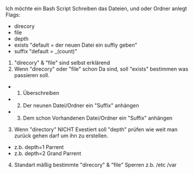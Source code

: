 Ich möchte ein Bash Script Schreiben das Dateien, und oder Ordner anlegt
Flags:
  - direcory
  - file
  - depth
  - exists "default = der neuen Datei ein suffiy geben"
  - suffix "default = _(count)"

1) "direcory" & "file" sind selbst erklärend
2) Wenn "direcory" oder "file" schon Da sind, soll "exists" bestimmen was passieren soll.
  - 1) Überschreiben
  - 2) Der neunen Datei/Ordner ein "Suffix" anhängen
  - 3) Dem schon Vorhandenen Datei/Ordner ein "Suffix" anhängen
3) Wenn "directory" NICHT Exestiert soll "depth" prüfen wie weit man zurück gehen darf um ihn zu erstellen.
  - z.b. depth=1 Parrent
  - z.b. depth=2 Grand Parrent

4) Standart mäßig bestimmte "direcory" & "file" Sperren z.b. /etc /var

